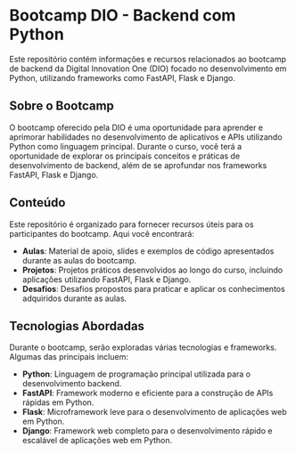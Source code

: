 # Bootcamp DIO - Backend com Python

Este repositório contém informações e recursos relacionados ao bootcamp de backend da Digital Innovation One (DIO) focado no desenvolvimento em Python, utilizando frameworks como FastAPI, Flask e Django.

## Sobre o Bootcamp

O bootcamp oferecido pela DIO é uma oportunidade para aprender e aprimorar habilidades no desenvolvimento de aplicativos e APIs utilizando Python como linguagem principal. Durante o curso, você terá a oportunidade de explorar os principais conceitos e práticas de desenvolvimento de backend, além de se aprofundar nos frameworks FastAPI, Flask e Django.

## Conteúdo

Este repositório é organizado para fornecer recursos úteis para os participantes do bootcamp. Aqui você encontrará:

- **Aulas**: Material de apoio, slides e exemplos de código apresentados durante as aulas do bootcamp.
- **Projetos**: Projetos práticos desenvolvidos ao longo do curso, incluindo aplicações utilizando FastAPI, Flask e Django.
- **Desafios**: Desafios propostos para praticar e aplicar os conhecimentos adquiridos durante as aulas.

## Tecnologias Abordadas

Durante o bootcamp, serão exploradas várias tecnologias e frameworks. Algumas das principais incluem:

- **Python**: Linguagem de programação principal utilizada para o desenvolvimento backend.
- **FastAPI**: Framework moderno e eficiente para a construção de APIs rápidas em Python.
- **Flask**: Microframework leve para o desenvolvimento de aplicações web em Python.
- **Django**: Framework web completo para o desenvolvimento rápido e escalável de aplicações web em Python.

